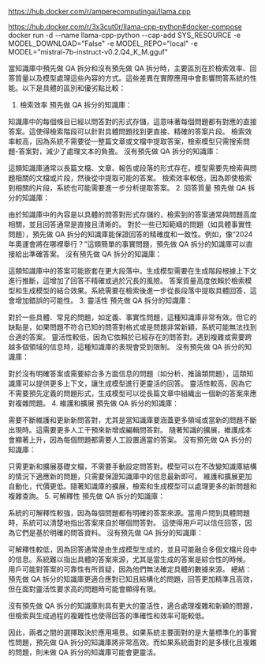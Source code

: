 https://hub.docker.com/r/amperecomputingai/llama.cpp

https://hub.docker.com/r/3x3cut0r/llama-cpp-python#docker-compose
docker run -d  --name llama-cpp-python --cap-add SYS_RESOURCE -e MODEL_DOWNLOAD="False" -e MODEL_REPO="local" -e MODEL="mistral-7b-instruct-v0.2.Q4_K_M.gguf"

當知識庫中預先做 QA 拆分和沒有預先做 QA 拆分時，主要區別在於檢索效率、回答質量以及模型處理這些內容的方式。這些差異在實際應用中會影響問答系統的性能。以下是具體的區別和優劣點比較：

1. 檢索效率
預先做 QA 拆分的知識庫：

知識庫中的每個條目已經以問答對的形式存儲，這意味著每個問題都有對應的直接答案。這使得檢索階段可以針對具體問題找到更直接、精確的答案片段。
檢索效率較高，因為系統不需要從一整篇文章或文檔中提取答案，檢索模型只需搜索問題-答案對，減少了處理文本的負擔。
沒有預先做 QA 拆分的知識庫：

這類知識庫通常以長篇文檔、文章、報告或段落的形式存在。模型需要先檢索與問題相關的文檔或片段，然後從中提取可能的答案。
檢索效率較低，因為即使檢索到相關的片段，系統也可能需要進一步分析提取答案。
2. 回答質量
預先做 QA 拆分的知識庫：

由於知識庫中的內容是以具體的問答對形式存儲的，檢索到的答案通常與問題高度相關，並且回答通常是直接且清晰的。
對於一些已知範疇的問題（如具體事實性問題），預先做 QA 拆分的知識庫能保證回答的精確度和一致性。例如，像“2024 年奧運會將在哪裡舉行？”這類簡單的事實問題，預先做 QA 拆分的知識庫可以直接給出準確答案。
沒有預先做 QA 拆分的知識庫：

這類知識庫中的答案可能嵌套在更大段落中。生成模型需要在生成階段根據上下文進行推斷，這增加了回答不精確或過於冗長的風險。
答案質量高度依賴於檢索模型和生成模型的結合效果。系統需要在檢索後進一步從長段落中提取具體回答，這會增加錯誤的可能性。
3. 靈活性
預先做 QA 拆分的知識庫：

對於一些具體、常見的問題，如定義、事實性問題，這種知識庫非常有效。但它的缺點是，如果問題不符合已知的問答對格式或是問題非常新穎，系統可能無法找到合適的答案。
靈活性較低，因為它依賴於已經存在的問答對。遇到複雜或需要跨越多個領域的信息時，這種知識庫的表現會受到限制。
沒有預先做 QA 拆分的知識庫：

對於沒有明確答案或需要綜合多方面信息的問題（如分析、推論類問題），這類知識庫可以提供更多上下文，讓生成模型進行更靈活的回答。
靈活性較高，因為它不需要預先定義的問題形式，生成模型可以從長篇文章中組織出一個新的答案來應對複雜問題。
4. 維護和擴展
預先做 QA 拆分的知識庫：

需要不斷維護和更新新問答對，尤其是當知識庫要涵蓋更多領域或當新的問題不斷出現時。這需要更多人工干預來新增或編輯問答對。
隨著知識的擴展，維護成本會顯著上升，因為每個問題都需要人工設置適當的答案。
沒有預先做 QA 拆分的知識庫：

只需更新和擴展基礎文檔，不需要手動設定問答對。模型可以在不改變知識庫結構的情況下適應新的問題，只需要保證知識庫中的信息最新即可。
維護和擴展更加自動化，代價更低。隨著知識庫的擴展，檢索和生成模型可以處理更多的新問題和複雜查詢。
5. 可解釋性
預先做 QA 拆分的知識庫：

系統的可解釋性較強，因為每個問題都有明確的答案來源。當用戶問到具體問題時，系統可以清楚地指出答案來自於哪個問答對。
這使得用戶可以信任回答，因為它們是基於明確的問答資料。
沒有預先做 QA 拆分的知識庫：

可解釋性較低，因為回答通常是由生成模型生成的，並且可能融合多個文檔片段中的信息。系統難以指出具體的答案來源，尤其是當生成的答案是綜合性的時候。
用戶可能對答案的可靠性有所質疑，因為他們無法確定具體的數據來源。
總結：
預先做 QA 拆分的知識庫更適合應對已知且結構化的問題，回答更加精準且高效，但在面對靈活性要求高的問題時可能會顯得有限。

沒有預先做 QA 拆分的知識庫則具有更大的靈活性，適合處理複雜和新穎的問題，但檢索與生成過程的複雜性也使得回答的準確性和效率可能較低。

因此，兩者之間的選擇取決於應用場景。如果系統主要面對的是大量標準化的事實性問題，預先做 QA 拆分的知識庫將非常高效。而如果系統面對的是多樣化且複雜的問題，則未做 QA 拆分的知識庫可能會更靈活。

